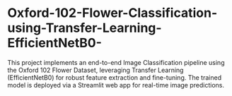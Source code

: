 # Oxford-102-Flower-Classification-using-Transfer-Learning-EfficientNetB0-
This project implements an end-to-end Image Classification pipeline using the Oxford 102 Flower Dataset, leveraging Transfer Learning (EfficientNetB0) for robust feature extraction and fine-tuning.   The trained model is deployed via a Streamlit web app for real-time image predictions.
